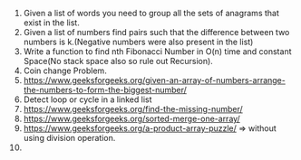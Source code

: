 1. Given a list of words you need to group all the sets of anagrams that exist in the list.
2. Given a list of numbers find pairs such that the difference between two numbers is k.(Negative numbers were also present in the list)
3. Write a function to find nth Fibonacci Number in O(n) time and constant Space(No stack space also so rule out Recursion).
2. Coin change Problem.
3. https://www.geeksforgeeks.org/given-an-array-of-numbers-arrange-the-numbers-to-form-the-biggest-number/
4. Detect loop or cycle in a linked list
5. https://www.geeksforgeeks.org/find-the-missing-number/
6. https://www.geeksforgeeks.org/sorted-merge-one-array/
7. https://www.geeksforgeeks.org/a-product-array-puzzle/ => without using division operation.
8. 